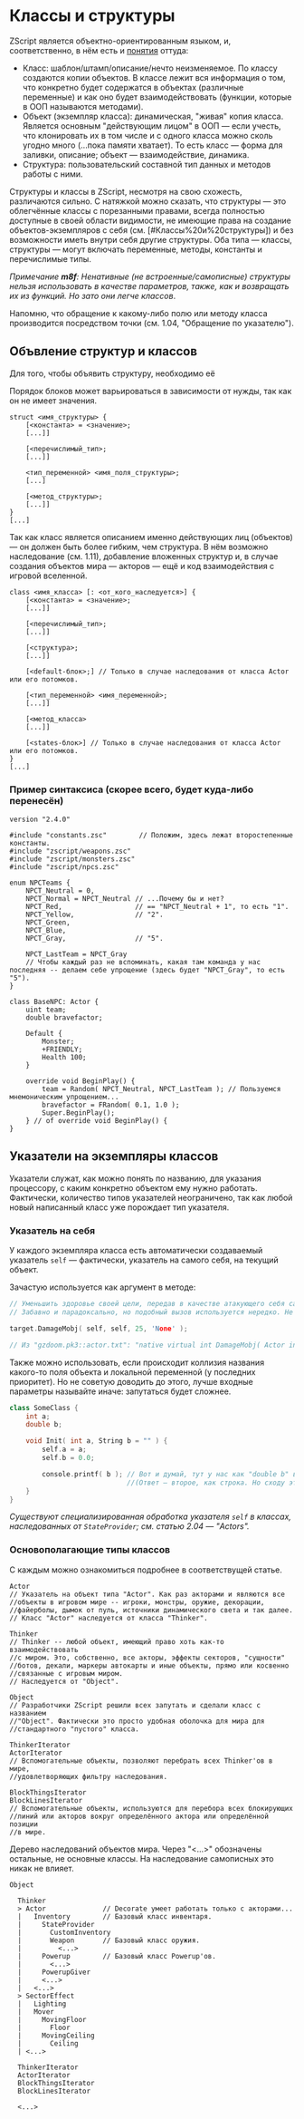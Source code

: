 # Классы и структуры

ZScript является объектно-ориентированным языком, и, соответственно, в нём есть и [понятия](https://habr.com/ru/post/87119/) оттуда:

* Класс: шаблон/штамп/описание/нечто неизменяемое. По классу создаются копии объектов. В классе лежит вся информация о том, что конкретно будет содержатся в объектах (различные переменные) и как оно будет взаимодействовать (функции, которые в ООП называются методами).
* Объект (экземпляр класса): динамическая, "живая" копия класса. Является основным "действующим лицом" в ООП — если учесть, что клонировать их в том числе и с одного класса можно сколь угодно много (...пока памяти хватает). То есть класс — форма для заливки, описание; объект — взаимодействие, динамика.
* Структура: пользовательский составной тип данных и методов работы с ними.

Структуры и классы в ZScript, несмотря на свою схожесть, различаются сильно. С натяжкой можно сказать, что структуры — это облегчённые классы с порезанными правами, всегда полностью доступные в своей области видимости, не имеющие права на создание объектов-экземпляров с себя (см. [#Классы%20и%20структуры]) и без возможности иметь внутри себя другие структуры. Оба типа — классы, структуры — могут включать переменные, методы, константы и перечислимые типы.

_Примечание **m8f**: Ненативные (не встроенные/самописные) структуры нельзя использовать в качестве параметров, также, как и возвращать их из функций. Но зато они легче классов_.

Напомню, что обращение к какому-либо полю или методу класса производится посредством точки (см. 1.04, "Обращение по указателю").


## Объвление структур и классов

Для того, чтобы объявить структуру, необходимо её

Порядок блоков может варьироваться в зависимости от нужды, так как он не имеет значения.

```Csharp
struct <имя_структуры> {
    [<константа> = <значение>;
    [...]]

    [<перечислимый_тип>;
    [...]]

    <тип_переменной> <имя_поля_структуры>;
    [...]

    [<метод_структуры>;
    [...]]
}
[...]
```

Так как класс является описанием именно действующих лиц (объектов) — он должен быть более гибким, чем структура. В нём возможно наследование (см. 1.11), добавление вложенных структур и, в случае создания объектов мира — акторов — ещё и код взаимодействия с игровой вселенной.

```Csharp
class <имя_класса> [: <от_кого_наследуется>] {
    [<константа> = <значение>;
    [...]]

    [<перечислимый_тип>;
    [...]]

    [<структура>;
    [...]]

    [<default-блок>;] // Только в случае наследования от класса Actor или его потомков.

    [<тип_переменной> <имя_переменной>;
    [...]]

    [<метод_класса>
    [...]]

    [<states-блок>] // Только в случае наследования от класса Actor или его потомков.
}
[...]
```



### Пример синтаксиса (скорее всего, будет куда-либо перенесён)

```Csharp
version "2.4.0"

#include "constants.zsc"        // Положим, здесь лежат второстепенные константы.
#include "zscript/weapons.zsc"
#include "zscript/monsters.zsc"
#include "zscript/npcs.zsc"

enum NPCTeams {
    NPCT_Neutral = 0,
    NPCT_Normal = NPCT_Neutral // ...Почему бы и нет?
    NPCT_Red,                  // == "NPCT_Neutral + 1", то есть "1".
    NPCT_Yellow,               // "2".
    NPCT_Green,
    NPCT_Blue, 
    NPCT_Gray,                 // "5".

    NPCT_LastTeam = NPCT_Gray
    // Чтобы каждый раз не вспоминать, какая там команда у нас последняя -- делаем себе упрощение (здесь будет "NPCT_Gray", то есть "5").
}

class BaseNPC: Actor {
    uint team;
    double bravefactor;

    Default {
        Monster;
        +FRIENDLY;
        Health 100;
    }

    override void BeginPlay() {
        team = Random( NPCT_Neutral, NPCT_LastTeam ); // Пользуемся мнемоническим упрощением...
        bravefactor = FRandom( 0.1, 1.0 );
        Super.BeginPlay();
    } // of override void BeginPlay() {
}
```



## Указатели на экземпляры классов

Указатели служат, как можно понять по названию, для указания процессору, с каким конкретно объектом ему нужно работать. Фактически, количество типов указателей неограничено, так как любой новый написанный класс уже порождает тип указателя. 

### Указатель на себя

У каждого экземпляра класса есть автоматически создаваемый указатель `self` — фактически, указатель на самого себя, на текущий объект. 

Зачастую используется как аргумент в методе:

```CPP
// Уменьшить здоровье своей цели, передав в качестве атакующего себя самого.
// Забавно и парадоксально, но подобный вызов используется нередко. Не отовсюду можно "попасть" в цель по-другому.

target.DamageMobj( self, self, 25, 'None' );

// Из "gzdoom.pk3::actor.txt": "native virtual int DamageMobj( Actor inflictor, Actor source, int damage, Name mod, int flags = 0, double angle = 0 );"
```

Также можно использовать, если происходит коллизия названия какого-то поля объекта и локальной переменной (у последних приоритет). Но не советую доводить до этого, лучше входные параметры называйте иначе: запутаться будет сложнее.

```CPP
class SomeClass {
	int a;
	double b;

	void Init( int a, String b = "" ) {
		self.a = a;
		self.b = 0.0;

		console.printf( b ); // Вот и думай, тут у нас как "double b" воспримется или как "String b".
							 //(Ответ — второе, как строка. Но сходу это совсем не очевидно).
	}
}
```

_Существуют специализированная обработка указателя `self` в классах, наследованных от `StateProvider`; см. статью 2.04 — "Actors"._

### Основополагающие типы классов

С каждым можно ознакомиться подробнее в соответствущей статье.

```
Actor
// Указатель на объект типа "Actor". Как раз акторами и являются все
//объекты в игровом мире -- игроки, монстры, оружие, декорации, 
//файерболы, дымок от пуль, источники динамического света и так далее.
// Класс "Actor" наследуется от класса "Thinker".

Thinker
// Thinker -- любой объект, имеющий право хоть как-то взаимодействовать
//с миром. Это, собственно, все акторы, эффекты секторов, "сущности" 
//ботов, декали, маркеры автокарты и иные объекты, прямо или косвенно
//связанные с игровым миром.
// Наследуется от "Object".

Object
// Разработчики ZScript решили всех запутать и сделали класс c названием
//"Object". Фактически это просто удобная оболочка для мира для 
//стандартного "пустого" класса.

ThinkerIterator
ActorIterator
// Вспомогательные объекты, позволяют перебрать всех Thinker'ов в мире,
//удовлетворяющих фильтру наследования.

BlockThingsIterator
BlockLinesIterator
// Вспомогательные объекты, используются для перебора всех блокирующих
//линий или акторов вокруг определённого актора или определённой позиции
//в мире.
```

Дерево наследований объектов мира. Через "<...>" обозначены остальные, не основные классы. На наследование самописных это никак не влияет.

```
Object

  Thinker
  > Actor              // Decorate умеет работать только с акторами...
  |   Inventory        // Базовый класс инвентаря.
  |     StateProvider
  |       CustomInventory
  |       Weapon       // Базовый класс оружия.
  |         <...>
  |     Powerup        // Базовый класс Powerup'ов.
  |       <...>
  |     PowerupGiver
  |     <...>
  |   <...>
  > SectorEffect
  |   Lighting
  |   Mover
  |     MovingFloor
  |       Floor
  |     MovingCeiling
  |       Ceiling
  | <...>

  ThinkerIterator
  ActorIterator
  BlockThingsIterator
  BlockLinesIterator

  <...>
```

